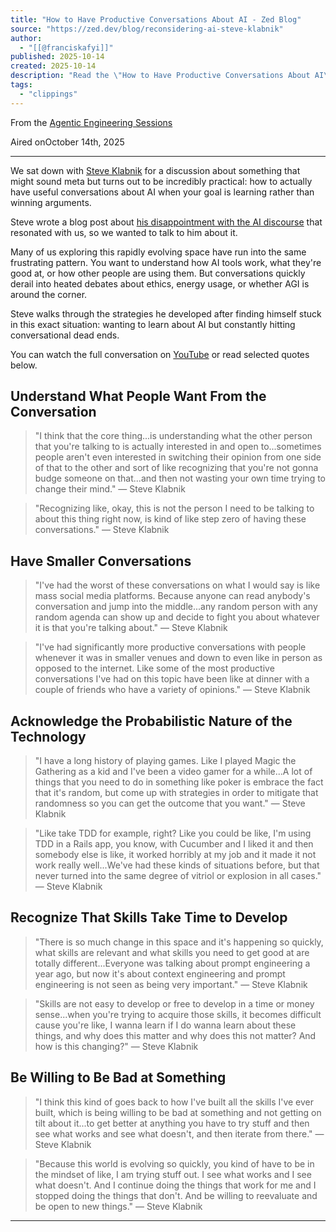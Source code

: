 ```yaml
---
title: "How to Have Productive Conversations About AI - Zed Blog"
source: "https://zed.dev/blog/reconsidering-ai-steve-klabnik"
author:
  - "[[@franciskafyi]]"
published: 2025-10-14
created: 2025-10-14
description: "Read the \"How to Have Productive Conversations About AI\" blog post."
tags:
  - "clippings"
---
```

From the [Agentic Engineering Sessions](https://zed.dev/agentic-engineering)

Aired onOctober 14th, 2025

---

We sat down with [Steve Klabnik](https://bsky.app/profile/steveklabnik.com) for a discussion about something that might sound meta but turns out to be incredibly practical: how to actually have useful conversations about AI when your goal is learning rather than winning arguments.

Steve wrote a blog post about [his disappointment with the AI discourse](https://steveklabnik.com/writing/i-am-disappointed-in-the-ai-discourse/) that resonated with us, so we wanted to talk to him about it.

Many of us exploring this rapidly evolving space have run into the same frustrating pattern. You want to understand how AI tools work, what they're good at, or how other people are using them. But conversations quickly derail into heated debates about ethics, energy usage, or whether AGI is around the corner.

Steve walks through the strategies he developed after finding himself stuck in this exact situation: wanting to learn about AI but constantly hitting conversational dead ends.

You can watch the full conversation on [YouTube](https://youtu.be/5tK-Y0kn_zE) or read selected quotes below.

## Understand What People Want From the Conversation

> "I think that the core thing...is understanding what the other person that you're talking to is actually interested in and open to...sometimes people aren't even interested in switching their opinion from one side of that to the other and sort of like recognizing that you're not gonna budge someone on that...and then not wasting your own time trying to change their mind." — Steve Klabnik

> "Recognizing like, okay, this is not the person I need to be talking to about this thing right now, is kind of like step zero of having these conversations." — Steve Klabnik

## Have Smaller Conversations

> "I've had the worst of these conversations on what I would say is like mass social media platforms. Because anyone can read anybody's conversation and jump into the middle...any random person with any random agenda can show up and decide to fight you about whatever it is that you're talking about." — Steve Klabnik

> "I've had significantly more productive conversations with people whenever it was in smaller venues and down to even like in person as opposed to the internet. Like some of the most productive conversations I've had on this topic have been like at dinner with a couple of friends who have a variety of opinions." — Steve Klabnik

## Acknowledge the Probabilistic Nature of the Technology

> "I have a long history of playing games. Like I played Magic the Gathering as a kid and I've been a video gamer for a while...A lot of things that you need to do in something like poker is embrace the fact that it's random, but come up with strategies in order to mitigate that randomness so you can get the outcome that you want." — Steve Klabnik

> "Like take TDD for example, right? Like you could be like, I'm using TDD in a Rails app, you know, with Cucumber and I liked it and then somebody else is like, it worked horribly at my job and it made it not work really well...We've had these kinds of situations before, but that never turned into the same degree of vitriol or explosion in all cases." — Steve Klabnik

## Recognize That Skills Take Time to Develop

> "There is so much change in this space and it's happening so quickly, what skills are relevant and what skills you need to get good at are totally different...Everyone was talking about prompt engineering a year ago, but now it's about context engineering and prompt engineering is not seen as being very important." — Steve Klabnik

> "Skills are not easy to develop or free to develop in a time or money sense...when you're trying to acquire those skills, it becomes difficult cause you're like, I wanna learn if I do wanna learn about these things, and why does this matter and why does this not matter? And how is this changing?" — Steve Klabnik

## Be Willing to Be Bad at Something

> "I think this kind of goes back to how I've built all the skills I've ever built, which is being willing to be bad at something and not getting on tilt about it...to get better at anything you have to try stuff and then see what works and see what doesn't, and then iterate from there." — Steve Klabnik

> "Because this world is evolving so quickly, you kind of have to be in the mindset of like, I am trying stuff out. I see what works and I see what doesn't. And I continue doing the things that work for me and I stopped doing the things that don't. And be willing to reevaluate and be open to new things." — Steve Klabnik

---